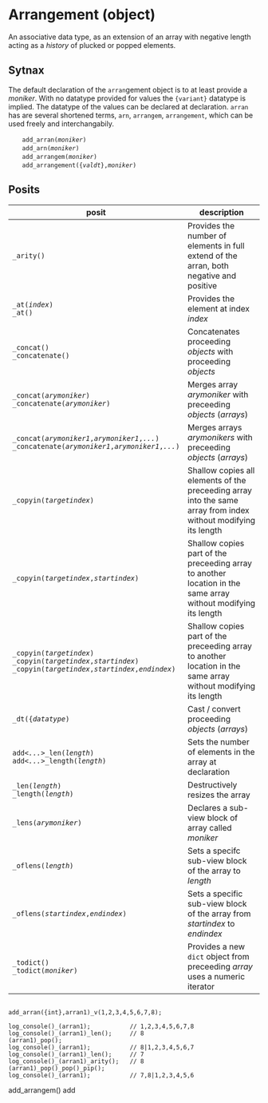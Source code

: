 # Arrangement (object)
An associative data type, as an extension of an array with negative length acting as a *history* of plucked or popped elements.

## Sytnax
The default declaration of the `arran`gement object is to at least provide a *moniker*. With no datatype provided for values the `{variant}` datatype is implied. The datatype of the values can be declared at declaration. `arran` has are several shortened terms, `arn`, `arrangem`, `arrangement`, which can be used freely and interchangabily. 

&nbsp;&nbsp;&nbsp;&nbsp;&nbsp;&nbsp; `add_arran(`*`moniker`*`)`<br>
&nbsp;&nbsp;&nbsp;&nbsp;&nbsp;&nbsp; `add_arn(`*`moniker`*`)`<br>
&nbsp;&nbsp;&nbsp;&nbsp;&nbsp;&nbsp; `add_arrangem(`*`moniker`*`)`<br>
&nbsp;&nbsp;&nbsp;&nbsp;&nbsp;&nbsp; `add_arrangement({`*`valdt`*`},`*`moniker`*`)`

## Posits

| posit | description |
| --- | -------- |
| <a name="arity"></a> `_arity()` | Provides the number of elements in full extend of the arran, both negative and positive |
| <a name="at"></a> `_at(`*`index`*`)`<br>`_at()` | Provides the element at index *index* |
| <a name="concat_a"></a> `_concat()`<br>`_concatenate()` | Concatenates proceeding *objects* with proceeding *objects* |
| <a name="concat_b"></a> `_concat(`*`arymoniker`*`)`<br>`_concatenate(`*`arymoniker`*`)` | Merges array *arymoniker* with preceeding *objects* (*arrays*) |
| <a name="concat_c"></a> `_concat(`*`arymoniker1`*`,`*`arymoniker1`*`,`*`...`*`)`<br>`_concatenate(`*`arymoniker1`*`,`*`arymoniker1`*`,`*`...`*`)` | Merges arrays *arymonikers* with preceeding *objects* (*arrays*) |
| <a name="copyin_a"></a> `_copyin(`*`targetindex`*`)` |  Shallow copies all elements of the preceeding array into the same array from index without modifying its length  |
| <a name="copyin_b"></a> `_copyin(`*`targetindex`*`,`*`startindex`*`)` |  Shallow copies part of the preceeding array to another location in the same array without modifying its length  |
| <a name="copyin_c"></a> `_copyin(`*`targetindex`*`)`<br>`_copyin(`*`targetindex`*`,`*`startindex`*`)`<br>`_copyin(`*`targetindex`*`,`*`startindex`*`,`*`endindex`*`)` |  Shallow copies part of the preceeding array to another location in the same array without modifying its length  |
| <a name="dt"></a> `_dt({`*`datatype`*`)` | Cast / convert proceeding *objects* (*arrays*)  |
| <a name="len_a"></a> `add`*`<...>`*`_len(`*`length`*`)`<br>`add`*`<...>`*`_length(`*`length`*`)` | Sets the number of elements in the array at declaration |
| <a name="len_b"></a> `_len(`*`length`*`)`<br>`_length(`*`length`*`)` | Destructively resizes the array |
| <a name="lens"></a> `_lens(`*`arymoniker`*`)` | Declares a sub-view block of array called *moniker* |
| <a name="oflens_a"></a> `_oflens(`*`length`*`)` | Sets a specifc sub-view block of the array to *length*  |
| <a name="oflens_b"></a> `_oflens(`*`startindex`*`,`*`endindex`*`)` | Sets a specific sub-view block of the array from *startindex* to *endindex*  |
| <a name="todict"></a> `_todict()`<br>`_todict(`*`moniker`*`)` | Provides a new `dict` object from preceeding *array* uses a numeric iterator |



```diego

add_arran({int},arran1)_v(1,2,3,4,5,6,7,8);

log_console()_(arran1);           // 1,2,3,4,5,6,7,8
log_console()_(arran1)_len();     // 8
(arran1)_pop();
log_console()_(arran1);           // 8|1,2,3,4,5,6,7
log_console()_(arran1)_len();     // 7
log_console()_(arran1)_arity();   // 8
(arran1)_pop()_pop()_pip();
log_console()_(arran1);           // 7,8|1,2,3,4,5,6
```


add_arrangem()
add